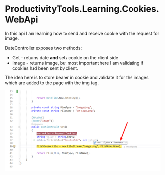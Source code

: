 # ProductivityTools.Learning.Cookies.WebApi

In this api I am learning how to send and receive cookie with the request for image.

DateController exposes two methods:
- Get - returns date **and** sets cookie on the client side
- Image - returns image, but most important here I am validating if cookies had been sent by client. 

The idea here is to store bearer in cookie and validate it for the images which are added to the page with the img tag.

![](Images/2023-07-03-22-06-22.png)

